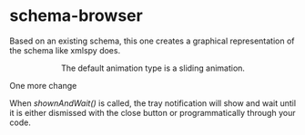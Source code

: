 # schema-browser
Based on an existing schema, this one creates a graphical representation of the schema like xmlspy does.
<p align="center">
The default animation type is a sliding animation.

One more change

When <em>shownAndWait()</em> is called, the tray notification will show and wait until it is either dismissed
with the close button or programmatically through your code. 
</p>
